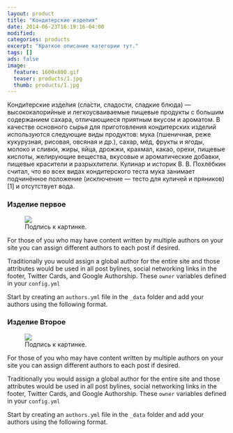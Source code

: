 ```yaml
---
layout: product
title: "Кондитерские изделия"
date: 2014-06-23T16:19:16-04:00
modified:
categories: products
excerpt: "Краткое описание категории тут."
tags: []
ads: false
image:
  feature: 1600x800.gif
  teaser: products/1.jpg
  thumb: products/1.jpg
---
```


Конди́терские изде́лия (сла́сти, сладости, сладкие блюда) — высококалорийные и легкоусваиваемые пищевые продукты с большим содержанием сахара, отличающиеся приятным вкусом и ароматом. В качестве основного сырья для приготовления кондитерских изделий используются следующие виды продуктов: мука (пшеничная, реже кукурузная, рисовая, овсяная и др.), сахар, мёд, фрукты и ягоды, молоко и сливки, жиры, яйца, дрожжи, крахмал, какао, орехи, пищевые кислоты, желирующие вещества, вкусовые и ароматические добавки, пищевые красители и разрыхлители.
Кулинар и историк В. В. Похлёбкин считал, что во всех видах кондитерского теста мука занимает подчинённое положение (исключение — тесто для куличей и пряников)[1] и отсутствует вода.



### Изделие первое

<figure>
	<a href="http://placehold.it/900x450.gif"><img src="http://placehold.it/900x450.gif"></a>
	<figcaption>Подпись к картинке.</figcaption>
</figure>


For those of you who may have content written by multiple authors on your site you can assign different authors to each post if desired.

Traditionally you would assign a global author for the entire site and those attributes would be used in all post bylines, social networking links in the footer, Twitter Cards, and Google Authorship. These `owner` variables defined in your `config.yml`

Start by creating an `authors.yml` file in the `_data` folder and add your authors using the following format.

### Изделие Второе

<figure>
	<a href="http://placehold.it/900x450.gif"><img src="http://placehold.it/900x450.gif"></a>
	<figcaption>Подпись к картинке.</figcaption>
</figure>


For those of you who may have content written by multiple authors on your site you can assign different authors to each post if desired.

Traditionally you would assign a global author for the entire site and those attributes would be used in all post bylines, social networking links in the footer, Twitter Cards, and Google Authorship. These `owner` variables defined in your `config.yml`

Start by creating an `authors.yml` file in the `_data` folder and add your authors using the following format.


